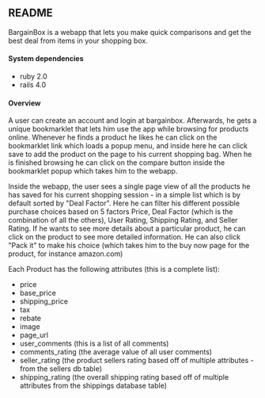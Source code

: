 ## README

BargainBox is a webapp that lets you make quick comparisons and get the best deal from items in your shopping box.

#### System dependencies
* ruby 2.0
* rails 4.0

#### Overview

A user can create an account and login at bargainbox. Afterwards, he gets a unique bookmarklet that lets him use the app while browsing
for products online. Whenever he finds a product he likes he can click on the bookmarklet link which loads a popup menu, and inside here he can click save to add the product on the page to his current shopping bag. When he is finished browsing he can click on the compare button inside the bookmarklet popup which takes him to the webapp.

Inside the webapp, the user sees a single page view of all the products he has saved for his current shopping session - in a simple list which is by default sorted by "Deal Factor". Here he can filter his different possible purchase choices based on 5 factors Price, Deal Factor (which is the combination of all the others), User Rating, Shipping Rating, and Seller Rating. If he wants to see more details about a particular product, he can click on the product to see more detailed information. He can also click "Pack it" to make his choice (which takes him to the buy now page for the product, for instance amazon.com)


Each Product has the following attributes (this is a complete list):
* price
* base_price
* shipping_price
* tax
* rebate
* image
* page_url
* user_comments      (this is a list of all comments)
* comments_rating    (the average value of all user comments)
* seller_rating      (the product sellers rating based off of multiple attributes - from the sellers db table)
* shipping_rating    (the overall shipping rating based off of multiple attributes from the shippings database table)

